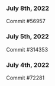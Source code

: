 ### July 8th, 2022

Commit #56957

### July 5th, 2022

Commit #314353


### July 4th, 2022

Commit #72281
